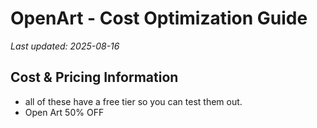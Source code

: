 # OpenArt - Cost Optimization Guide

*Last updated: 2025-08-16*

## Cost & Pricing Information

- all of these have a free tier so you can test them out.
- Open Art 50% OFF

